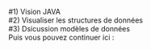#1) Vision JAVA  
#2) Visualiser les structures de données  
#3) Dsicussion modèles de données  
Puis vous pouvez continuer ici :  

